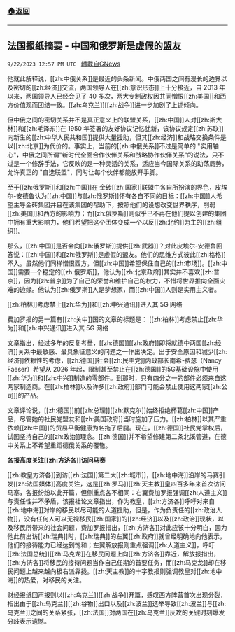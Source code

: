 ###  [:house:返回](README.md)
---


## 法国报纸摘要 - 中国和俄罗斯是虚假的盟友
`9/22/2023 12:57 PM UTC ` [轉載自GNews](https://gnews.org/articles/1726765)

他就此解释说，[[zh:中俄关系]]是最近的头条新闻。中俄两国之间有漫长的边界以及密切的[[zh:经济]]交流，两国领导人在[[zh:意识形态]]上十分接近，自 2013 年以来，两国领导人已经会见了 40 多次，两大专制政权因共同憎恨[[zh:美国]]和西方价值观而团结一致。[[zh:乌克兰]][[zh:战争]]进一步加剧了上述倾向。

但中俄之间的密切关系并不是真正意义上的联盟关系，[[zh:中国]]人对[[zh:斯大林]]和[[zh:毛泽东]]在 1950 年签署的友好协议记忆犹新，该协议规定[[zh:苏联]]向新生的[[zh:中华人民共和国]]提供大量援助，但其[[zh:经济]]和战略交换条件是以[[zh:北京]]为代价的。事实上，当前的[[zh:中俄关系]]不过是简单的 "实用轴心"，中俄之间所谓"新时代全面合作伙伴关系和战略协作伙伴关系"的说法，只不过是一个修辞手法，它反映的是一种灵活的关系，适应当今国际关系的动荡局势，允许真正的 "自选联盟"，同时让每个伙伴都能放开手脚。

至于[[zh:俄罗斯]]和[[zh:中国]]在 金砖[[zh:国家]]联盟中各自所扮演的界色，皮埃尔-安德鲁认为[[zh:中国]]与[[zh:俄罗斯]]怀有各自不同的目标：[[zh:中国]]人希望主导金砖集团并且在该集团的帮助下，按照他们的设想改变世界秩序，削弱[[zh:美国]]和西方的影响力；而[[zh:俄罗斯]]则似乎已不再在他们提以创建的集团中拥有重大影响力，他们希望把这个团体变成一个以反[[zh:北约]]为主的[[zh:组织]]。

那么，[[zh:中国]]是否会向[[zh:俄罗斯]]提供[[zh:武器]]？对此皮埃尔-安德鲁回答说：[[zh:中国]]和[[zh:俄罗斯]]是虚假的盟友。他们的思维方式彼此[[zh:格格]]不入。虽然他们同样憎恨西方，但[[zh:中国]]希望保住自己的[[zh:市场]]。[[zh:中国]]需要一个稳定的[[zh:俄罗斯]]，他认为[[zh:北京政府]]其实并不喜欢[[zh:普京]]，因为[[zh:普京]]为了自己的荣誉和维护自己的权力，不惜将世界推向全面灾难的边缘。他认为[[zh:俄罗斯]]人是梦想家，而[[zh:中国]]人则是实用主义者。

[[zh:柏林]]考虑禁止[[zh:华为]]和[[zh:中兴通讯]]进入其 5G 网络

费加罗报的另一篇有[[zh:关中]]国的文章的标题是： [[zh:柏林]]考虑禁止[[zh:华为]]和[[zh:中兴通讯]]进入其 5G 网络

文章指出，经过多年的反复考量，[[zh:德国]][[zh:政府]]即将就德中两国[[zh:经济]]关系中最敏感、最具象征意义的问题之一作出决定。出于安全原因和减少[[zh:经济]]依赖性的考虑，[[zh:德国]]社会[[zh:民主党]]内政部长南希-费瑟（Nancy Faeser）希望从 2026 年起，限制甚至禁止在[[zh:德国]]的5G基础设施中使用[[zh:华为]]和[[zh:中兴]]制造的零部件。到那时，只有四分之一的部件必须来自这两家制造商。在[[zh:柏林]]以及许多[[zh:政府]]部门可能会禁止使用这两家[[zh:公司]]的产品。

文章评论说，[[zh:德国]]前[[zh:总理]][[zh:默克尔]]始终拒绝杯葛[[zh:中国]]产品，尽管她的社民党盟友和[[zh:美国政府]]当时施加了压力。[[zh:柏林]]以其严重依赖[[zh:中国]]的贸易平衡健康为名拖了后腿。现在，[[zh:德国]]社民党掌权后，试图坚持自己的[[zh:政治]]理念。[[zh:德国]]并不希望修建第二条北溪管道，在德中关系上不希望重蹈德俄关系的覆辙。

**各报高度关注[[zh:方济各]]访问马赛**

[[zh:教皇方济各]]到访[[zh:法国]]第二大[[zh:城市]]，[[zh:地中海]]沿岸的马赛引发[[zh:法国媒体]]高度关注，这是[[zh:罗马]][[zh:天主教]]皇四百多年来首次访问马塞，各报纷纷以此开篇，但侧重点各不相同：右翼费加罗报强调[[zh:人道主义]]与责任性并不矛盾，该报社论文章指出，作为教皇，[[zh:方济各]]呼吁对来自[[zh:地中海]]对岸的移民以尽可能的人道援助，但是，作为负责任的[[zh:政治人物]]，没有任何人可以无视移民[[zh:国家]]的[[zh:经济]]以及[[zh:政治]]现状，以及移民所带来的社会问题，费加罗报指出，[[zh:方济各]]对此应该十分明白，因为他此前出访[[zh:瑞典]]时，[[zh:瑞典]]的左翼[[zh:政府]]就曾经明确地向他表示，他们的接待能力已经达到饱和；左翼解放报则重点强调[[zh:人道主义]]，呼吁[[zh:法国总统]][[zh:马克龙]]在移民问题上向[[zh:方济各]]靠近，解放报指出，[[zh:方济各]]将移民的接待问题当作自己任期的首要任务，而[[zh:马克龙]]却在移民问题上越来越向极右派靠拢。[[zh:天主教]]的十字教报则强调教皇对[[zh:地中海]]的热爱，对移民的关注。

财经报纸回声报则以[[zh:乌克兰]][[zh:战争]]开篇，感叹西方阵营首次出现分裂，指出由于[[zh:乌克兰]][[zh:谷物]]出口以及[[zh:波兰]]选举导致[[zh:波兰]]与[[zh:乌克兰]]之间的关系紧张，[[zh:法国]]对两国在[[zh:乌克兰]]反攻的关键时刻爆发分歧表示遗憾。
